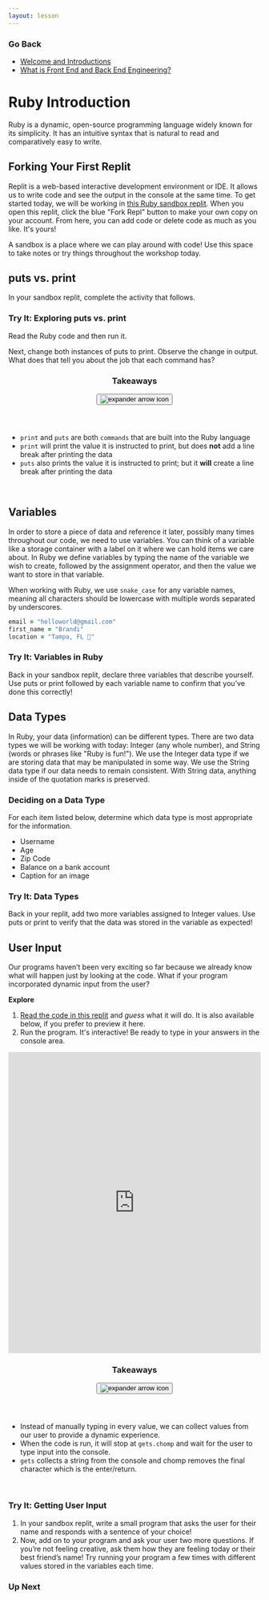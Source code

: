 ```yaml
---
layout: lesson
---
```


### Go Back

- [Welcome and Introductions](../)
- [What is Front End and Back End Engineering?](../what-is-fe-be)

# Ruby Introduction

Ruby is a dynamic, open-source programming language widely known for its simplicity. It has an intuitive syntax that is natural to read and comparatively easy to write.


## Forking Your First Replit

Replit is a web-based interactive development environment or IDE. It allows us to write code and see the output in the console at the same time. To get started today, we will be working in <a href="https://replit.com/@turingschool/ruby-sandbox#main.rb" target="blank">this Ruby sandbox replit</a>. When you open this replit, click the blue "Fork Repl" button to make your own copy on your account. From here, you can add code or delete code as much as you like. It's yours!

A sandbox is a place where we can play around with code! Use this space to take notes or try things throughout the workshop today.

## puts vs. print

In your sandbox replit, complete the activity that follows.

<div class="try-it-new">
  <h3>Try It: Exploring puts vs. print</h3>
  <p>Read the Ruby code and then run it.</p>
  <p>Next, change both instances of puts to print. Observe the change in output. What does that tell you about the job that each command has?</p>
</div>

<div class="expander expander-lesson">
  <header>
    <h3 class="spicy-click">Takeaways</h3>
    <div>
      <button class="expander-btn">
          <img
            src="../../assets/icons/arrow.svg"
            alt="expander arrow icon" />
      </button>
    </div>
  </header>
  <div class="hide">
    <ul>
      <li><code>print</code> and <code>puts</code> are both <code>commands</code> that are built into the Ruby language</li>
      <li><code>print</code> will print the value it is instructed to print, but does <strong>not</strong> add a line break after printing the data</li>
      <li><code>puts</code> also prints the value it is instructed to print; but it <strong>will</strong> create a line break after printing the data</li>
    </ul>
  </div>
</div>
<br>

## Variables

In order to store a piece of data and reference it later, possibly many times throughout our code, we need to use variables. You can think of a variable like a storage container with a label on it where we can hold items we care about. In Ruby we define variables by typing the name of the variable we wish to create, followed by the assignment operator, and then the value we want to store in that variable.

When working with Ruby, we use <code>snake_case</code> for any variable names, meaning all characters should be lowercase with multiple words separated by underscores.

```ruby
email = "helloworld@gmail.com"
first_name = "Brandi"
location = "Tampa, FL 🌴"
```

<div class="try-it-new">
  <h3>Try It: Variables in Ruby</h3>
  <p>Back in your sandbox replit, declare three variables that describe yourself. Use puts or print followed by each variable name to confirm that you’ve done this correctly!</p>
</div>

## Data Types

In Ruby, your data (information) can be different types. There are two data types we will be working with today: Integer (any whole number), and String (words or phrases like "Ruby is fun!"). We use the Integer data type if we are storing data that may be manipulated in some way. We use the String data type if our data needs to remain consistent. With String data, anything inside of the quotation marks is preserved.

<div class="module-card fe-project-card">
  <h3>Deciding on a Data Type</h3>
  <p>For each item listed below, determine which data type is most appropriate for the information.
  <ul>
    <li>Username</li>
    <li>Age</li>
    <li>Zip Code</li>
    <li>Balance on a bank account</li>
    <li>Caption for an image</li>
  </ul>
  </p>
</div>

<div class="try-it-new">
  <h3>Try It: Data Types</h3>
  <p>Back in your replit, add two more variables assigned to Integer values. Use puts or print to verify that the data was stored in the variable as expected!</p>
</div>

## User Input

Our programs haven’t been very exciting so far because we already know what will happen just by looking at the code. What if your program incorporated dynamic input from the user?

**Explore**

1. <a href="https://replit.com/@turingschool/ColdPowderblueMeasurements" target="blank">Read the code in this replit</a> and *guess* what it will do. It is also available below, if you prefer to preview it here.
2. Run the program. It's interactive! Be ready to type in your answers in the console area.

<iframe frameborder="0" width="100%" height="600px" src="https://replit.com/@turingschool/Getting-User-Input?lite=true"></iframe>

<div class="expander expander-lesson">
  <header>
    <h3 class="spicy-click">Takeaways</h3>
    <div>
      <button class="expander-btn">
          <img
            src="../../assets/icons/arrow.svg"
            alt="expander arrow icon" />
      </button>
    </div>
  </header>
  <div class="hide">
    <ul>
      <li>Instead of manually typing in every value, we can collect values from our user to provide a dynamic experience.</li>
      <li>When the code is run, it will stop at <code>gets.chomp</code> and wait for the user to type input into the console.</li>
      <li><code>gets</code> collects a string from the console and chomp removes the final character which is the enter/return.</li>
    </ul>
  </div>
</div>
<br>

<div class="try-it-new">
  <h3>Try It: Getting User Input</h3>
  <ol>
    <li>In your sandbox replit, write a small program that asks the user for their name and responds with a sentence of your choice!</li>
    <li>Now, add on to your program and ask your user two more questions. If you’re not feeling creative, ask them how they are feeling today or their best friend’s name! Try running your program a few times with different values stored in the variables each time.</li>
  </ol>
</div>

### Up Next